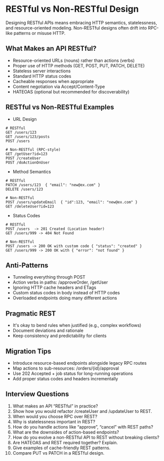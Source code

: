 # RESTful vs Non-RESTful Design

Designing RESTful APIs means embracing HTTP semantics, statelessness, and resource-oriented modeling. Non-RESTful designs often drift into RPC-like patterns or misuse HTTP.

## What Makes an API RESTful?

- Resource-oriented URLs (nouns) rather than actions (verbs)
- Proper use of HTTP methods (GET, POST, PUT, PATCH, DELETE)
- Stateless server interactions
- Standard HTTP status codes
- Cacheable responses when appropriate
- Content negotiation via Accept/Content-Type
- HATEOAS (optional but recommended for discoverability)

## RESTful vs Non-RESTful Examples

- URL Design
```http
# RESTful
GET /users/123
GET /users/123/posts
POST /users

# Non-RESTful (RPC-style)
GET /getUser?id=123
POST /createUser
POST /doActionOnUser
```

- Method Semantics
```http
# RESTful
PATCH /users/123  { "email": "new@ex.com" }
DELETE /users/123

# Non-RESTful
POST /users/updateEmail  { "id":123, "email": "new@ex.com" }
GET /deleteUser?id=123
```

- Status Codes
```http
# RESTful
POST /users  -> 201 Created (Location header)
GET /users/999 -> 404 Not Found

# Non-RESTful
POST /users -> 200 OK with custom code { "status": "created" }
GET /users/999 -> 200 OK with { "error": "not found" }
```

## Anti-Patterns

- Tunneling everything through POST
- Action verbs in paths: /approveOrder, /getUser
- Ignoring HTTP cache headers and ETags
- Custom status codes in body instead of HTTP codes
- Overloaded endpoints doing many different actions

## Pragmatic REST

- It's okay to bend rules when justified (e.g., complex workflows)
- Document deviations and rationale
- Keep consistency and predictability for clients

## Migration Tips

- Introduce resource-based endpoints alongside legacy RPC routes
- Map actions to sub-resources: /orders/{id}/approval
- Use 202 Accepted + job status for long-running operations
- Add proper status codes and headers incrementally

## Interview Questions

1. What makes an API “RESTful” in practice?
2. Show how you would refactor /createUser and /updateUser to REST.
3. When would you choose RPC over REST?
4. Why is statelessness important in REST?
5. How do you handle actions like “approve”, “cancel” with REST paths?
6. What are the downsides of action-based endpoints?
7. How do you evolve a non-RESTful API to REST without breaking clients?
8. Are HATEOAS and REST required together? Explain.
9. Give examples of cache-friendly REST patterns.
10. Compare PUT vs PATCH in a RESTful design.
